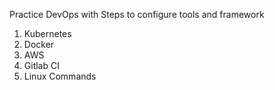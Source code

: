 Practice DevOps with Steps to configure tools and framework

1. Kubernetes
2. Docker
3. AWS
4. Gitlab CI
5. Linux Commands

